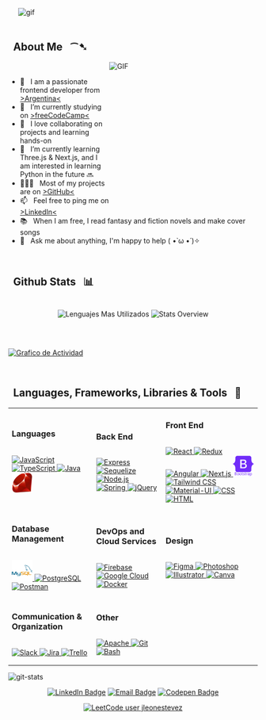 <!-- ## Hey 👋, I'm Hebe Lia! -->
<div style="justify-content: center; padding-top:20px;">
<p >
<!-- my colour #009188 -->

<!-- [![SVG](https://readme-typing-svg.demolab.com?font=Consola&size=35&pause=1000&color=49F7DE&width=435&lines=Hi%2C+%F0%9F%91%8B%F0%9F%8F%BB+I'm+Hebe+Lia;%E2%9C%85+Full+Stack+Developer+from+Argentina;Nice+to+meet+you+~)]() -->
<img style="justify-content: center; padding:20px; " alt="gif" src="https://readme-typing-svg.demolab.com?font=Consola&size=35&pause=1000&color=9696EA&width=700&lines=Hola%2C+Soy+Jose+Estevez++(%E3%80%82%E3%83%BB%E2%80%BF%E3%83%BB)%E3%83%8E;%E2%9C%94+Full+Stack+Software+Dev;Nice+to+meet+you!+%5E%5E" />
</p>
</div>

<!--  -->
<!-- https://readme-typing-svg.demolab.com/demo/ -->

<!-- about me -->
<div>

<!-- <img style="align-self: center; height:60px; " alt="about-me" src="/assets/About-Me.png" /> -->

## &nbsp; About Me &nbsp; ⁀➷

<img align="right" alt="GIF" src="/assets/3.gif" width="300px" height="300px"/>

<br>

- 📌 &nbsp; I am a passionate frontend developer from [>Argentina<](https://g.co/kgs/iJQ7Lu)
- 🎯 &nbsp; I’m currently studying on [>freeCodeCamp<](https://www.freecodecamp.org/)
- 🤝 &nbsp; I love collaborating on projects and learning hands-on
- 🌱 &nbsp; I’m currently learning Three.js & Next.js, and I am interested in learning Python in the future 🔜
- 👨🏻‍💻 &nbsp; Most of my projects are on [>GitHub<](https://github.com/jleonestevez?tab=repositories)
- 📫 &nbsp; Feel free to ping me on [>LinkedIn<](https://www.linkedin.com/in/jleonestevezromeu/)
- 📚 &nbsp; When I am free, I read fantasy and fiction novels and make cover songs
- 💬 &nbsp; Ask me about anything, I'm happy to help ( •̀ ω •́ )✧

</div>
<!--  -->
<br/>

<!-- github stats -->

<div >

## &nbsp; Github Stats &nbsp; 📊

<!-- ![Most Used Languages](https://raw.githubusercontent.com/jleonestevez/github-stat/master/generated/languages.svg#gh-dark-mode-only)

![Stats Overview](https://raw.githubusercontent.com/jleonestevez/github-stat/master/generated/overview.svg#gh-dark-mode-only) -->

<!-- ![GitHub Stats](https://github-readme-stats.vercel.app/api?username=jleonestevez) -->

<!-- ![Most Used Languages](https://raw.githubusercontent.com/jleonestevez/github-stat/master/generated/languages.svg)
![Stats Overview](https://raw.githubusercontent.com/jleonestevez/github-stat/master/generated/overview.svg) -->

</div>
<div style="display: flex; justify-content: center;">

<!-- GitHub Stats -->
<div  align="center">
  <!-- <h2 align="right"></h2> -->
  </br>
  <img align="center"src="[https://raw.githubusercontent.com/jleonestevez/github-stat/master/generated/languages.svg#gh-dark-mode-only](https://github-readme-stats.vercel.app/api/top-langs/?username=jleonestevez&layout=compact)" alt="Lenguajes Mas Utilizados">
  <img align="center" src="https://raw.githubusercontent.com/jleonestevez/github-stat/master/generated/overview.svg#gh-dark-mode-only" alt="Stats Overview">
  <h2 align="right"></h2>
</div>

</div>

<br>

<!-- (https://img.shields.io/badge/Codepen-9696EA?style=for-the-badge&logo=codepen&logoColor=009188) -->

<a href="https://github.com/jleonestevez/github-readme-activity-graph"><img alt="Grafico de Actividad" src="https://github-readme-activity-graph.vercel.app/graph/?username=jleonestevez&bg_color=0c0c17&color=009188&line=9696EA&point=009188&hide_border=true" /></a>

<!-- colour pallete

pink CA7DDE
cyan 12e3a4
lilac 7777E4
dark purple 4242CD
white D8DEE4
-->
<!--  -->

<br>

<!-- languages and tools -->
<div>

## &nbsp; Languages, Frameworks, Libraries & Tools  &nbsp; 🔨

<table>

<tr>

<td>
<p align="center">
  <h3>Languages</h3><br>
  <a href="https://developer.mozilla.org/en-US/docs/Web/JavaScript" target="_blank">
    <img src="https://raw.githubusercontent.com/jleonestevez/README_icons/main/language_and_tools/square/javascript/javascript.svg" alt="JavaScript" height="42px">
  </a>
  <a href="https://www.typescriptlang.org/" target="_blank">
    <img src="https://raw.githubusercontent.com/jleonestevez/README_icons/main/language_and_tools/square/typescript/typescript.svg" alt="TypeScript" height="42px">
  </a>
  <a href="https://www.java.com" target="_blank">
    <img src="https://raw.githubusercontent.com/jleonestevez/README_icons/main/language_and_tools/square/java/java.svg" alt="Java" height="42px">
  </a>
  <a href="https://www.ruby-lang.org/en/" target="_blank">
    <img src="https://raw.githubusercontent.com/devicons/devicon/master/icons/ruby/ruby-original.svg" alt="Ruby" height="42px">
  </a>
</p></td>


<td>
<p align="center">
  <h3>Back End</h3><br>
  <a href="https://expressjs.com/" target="_blank">
    <img src="https://cdn.jsdelivr.net/gh/devicons/devicon/icons/express/express-original.svg" alt="Express" height="42px">
  </a>
  <a href="https://sequelize.org/" target="_blank">
    <img src="https://cdn.jsdelivr.net/gh/devicons/devicon/icons/sequelize/sequelize-original.svg" alt="Sequelize" height="42px">
  </a>
  <a href="https://nodejs.org" target="_blank">
    <img src="https://raw.githubusercontent.com/jleonestevez/README_icons/main/language_and_tools/square/node/node.svg" alt="Node.js" height="42px">
  </a>
  <a href="https://spring.io/" target="_blank">
    <img src="https://www.vectorlogo.zone/logos/springio/springio-icon.svg" alt="Spring" height="42px">
  </a>
  <a href="https://jquery.com/" target="_blank">
    <img src="https://cdn.jsdelivr.net/gh/devicons/devicon/icons/jquery/jquery-original.svg" alt="jQuery" height="42px">
  </a>
</p>
</td>
<td>

<p align="center">
  <h3>Front End</h3><br>
  <a href="https://reactjs.org/" target="_blank">
    <img src="https://raw.githubusercontent.com/jleonestevez/README_icons/main/language_and_tools/square/react/react.svg" alt="React" height="42px">
  </a>
  <a href="https://redux.js.org/" target="_blank">
    <img src="https://raw.githubusercontent.com/jleonestevez/README_icons/main/language_and_tools/square/redux/redux.svg" alt="Redux" height="42px">
  </a>
  <a href="https://angular.io/" target="_blank">
    <img src="https://raw.githubusercontent.com/jleonestevez/README_icons/main/language_and_tools/square/angular/angular.svg" alt="Angular" height="42px">
  </a>
  <a href="https://nextjs.org/" target="_blank">
    <img src="https://cdn.jsdelivr.net/gh/devicons/devicon/icons/nextjs/nextjs-original.svg" alt="Next.js" height="42px">
  </a>
  <a href="https://getbootstrap.com" target="_blank" rel="noreferrer">
    <img src="https://raw.githubusercontent.com/devicons/devicon/master/icons/bootstrap/bootstrap-plain-wordmark.svg" alt="Bootstrap" height="42px">
  </a>
  <a href="https://tailwindcss.com/" target="_blank">
    <img src="https://cdn.jsdelivr.net/gh/devicons/devicon/icons/tailwindcss/tailwindcss-original-wordmark.svg" alt="Tailwind CSS" height="42px">
  </a>
  <a href="https://material-ui.com/" target="_blank">
    <img src="https://cdn.jsdelivr.net/gh/devicons/devicon/icons/materialui/materialui-original.svg" alt="Material-UI" height="42px">
  </a>
  <a href="https://developer.mozilla.org/en-US/docs/Web/CSS" target="_blank">
    <img src="https://raw.githubusercontent.com/jleonestevez/README_icons/main/language_and_tools/square/css/css.svg" alt="CSS" height="42px">
  </a>
  <a href="https://developer.mozilla.org/en-US/docs/Web/HTML" target="_blank">
    <img src="https://raw.githubusercontent.com/jleonestevez/README_icons/main/language_and_tools/square/html/html.svg" alt="HTML" height="42px">
  </a>
</p>

</td>



</tr>



<tr>

<td>

<p align="center">
  <h3>Database Management</h3><br>
  <a href="https://www.mysql.com/" target="_blank">
    <img src="https://raw.githubusercontent.com/devicons/devicon/master/icons/mysql/mysql-original-wordmark.svg" alt="MySQL" height="42px">
  </a>
  <a href="https://www.postgresql.org/" target="_blank">
    <img src="https://cdn.jsdelivr.net/gh/devicons/devicon/icons/postgresql/postgresql-original.svg" alt="PostgreSQL" height="42px">
  </a>
  <a href="https://postman.com" target="_blank">
    <img src="https://www.vectorlogo.zone/logos/getpostman/getpostman-icon.svg" alt="Postman" height="42px">
  </a>
</p>

</td>
<td>

<p align="center">
  <h3>DevOps and Cloud Services</h3><br>
  <a href="https://firebase.google.com/" target="_blank">
    <img src="https://raw.githubusercontent.com/jleonestevez/README_icons/main/language_and_tools/square/firebase/firebase.svg" alt="Firebase" height="42px">
  </a>
  <a href="https://cloud.google.com/" target="_blank">
    <img src="https://raw.githubusercontent.com/jleonestevez/README_icons/main/language_and_tools/square/google-cloud/google-cloud.svg" alt="Google Cloud" height="42px">
  </a>
  <a href="https://www.docker.com/" target="_blank">
    <img src="https://cdn.jsdelivr.net/gh/devicons/devicon/icons/docker/docker-original.svg" alt="Docker" height="42px">
  </a>
</p>

</td>

<td>

<p align="center">
  <h3>Design</h3><br>
  <a href="https://www.figma.com/" target="_blank">
    <img src="https://raw.githubusercontent.com/jleonestevez/README_icons/main/language_and_tools/square/figma/figma.svg" alt="Figma" height="42px">
  </a>
  <a href="https://www.photoshop.com/en" target="_blank">
    <img src="https://cdn.jsdelivr.net/gh/devicons/devicon/icons/photoshop/photoshop-plain.svg" alt="Photoshop" height="42px">
  </a>
  <a href="https://www.adobe.com/products/illustrator.html" target="_blank">
    <img src="https://cdn.jsdelivr.net/gh/devicons/devicon/icons/illustrator/illustrator-plain.svg" alt="Illustrator" height="42px">
  </a>
  <a href="https://www.canva.com/" target="_blank">
    <img src="https://cdn.jsdelivr.net/gh/devicons/devicon/icons/canva/canva-original.svg" alt="Canva" height="42px">
  </a>
</p>

</td>

</tr>

<tr>

<td>

<p align="center">
  <h3>Communication & Organization</h3><br>
  <a href="https://slack.com/" target="_blank">
    <img src="https://cdn.jsdelivr.net/gh/devicons/devicon/icons/slack/slack-original.svg" alt="Slack" height="42px">
  </a>
  <a href="https://www.atlassian.com/software/jira" target="_blank">
    <img src="https://cdn.jsdelivr.net/gh/devicons/devicon/icons/jira/jira-original.svg" alt="Jira" height="42px">
  </a>
  <a href="https://trello.com/" target="_blank">
    <img src="https://cdn.jsdelivr.net/gh/devicons/devicon/icons/trello/trello-plain.svg" alt="Trello" height="42px">
  </a>
</p>

</td>


<td>
<p align="center">
  <h3>Other</h3><br>
  <a href="https://www.apache.org/" target="_blank">
    <img src="https://cdn.jsdelivr.net/gh/devicons/devicon/icons/apache/apache-original.svg" alt="Apache" height="42px">
  </a>
  <a href="https://git-scm.com/" target="_blank">
    <img src="https://raw.githubusercontent.com/jleonestevez/README_icons/main/language_and_tools/square/git-scm/git-scm.svg" alt="Git" height="42px">
  </a>
  <a href="https://www.gnu.org/software/bash/" target="_blank">
    <img src="https://raw.githubusercontent.com/jleonestevez/README_icons/main/language_and_tools/square/bash/bash.svg" alt="Bash" height="42px">
  </a>
</p>

</td>
</tr>



</table>

<!-- github projects -->
<!-- 
## &nbsp; My Projects &nbsp; 🛠️

<div align="center">

<div align="left">

### ⋄ &nbsp; Web Portfolio

<a href="https://github.com/jleonestevez/front-end" target="_blank"> 


<div style="display: flex; align-items: center;">

  <div style="flex: 1;" height="100">

    ▻ final project on #ArgentinaPrograma

  </div>
  <div style="flex: 1; text-align: center;" height="50px">

<a href="https://github.com/jleonestevez/front-end">
<img alt="final-project-argprog" src="./assets/android-chrome-192x192.png"  height="60px" align="left">
</a>
  </div>
</div>

<details>
  <summary> <a> Normal view :mag_right: </a></summary>

![Visualización1](/assets/portfolio.png)

</details>
<details>
  <summary> <a> Editing access view :mag_right:</a></summary>

![Visualización2](/assets/edit-view.png)

</details>

<br />
</div>

</div>

### ⋄ &nbsp; Rick & Morty (integration project)

<div style="display: flex; align-items: center;">

  <div style="flex: 1;" height="100">

    ▻ first project developed on Henry

  </div>
  <div style="flex: 1; text-align: center;" height="50px">

<a href="https://github.com/jleonestevez/Integration-Project">
<img alt="integration-project" src="./assets/favicon.ico"  height="60px" align="left">
</a>

</div>

<details>
  <summary> <a> Image preview :mag_right: </a></summary>

![Visualización1](/assets/rnm-pc.png)

</details>
<details>
  <summary> <a> Image preview :mag_right:</a></summary>

![Visualización2](/assets/rnm-2.png)

</details>

</div>

<br><br> -->

<!-- contact -->

<img style="align-self: center; height:60px; " alt="git-stats" src="/assets/Contact.gif" />

<!-- ## ◇ &nbsp; Connect with me &nbsp; 📬 -->

<!-- <div align="left">
  <a href="https://linkedin.com/in/jleonestevezromeu" target="blank"><img align="center" src="https://raw.githubusercontent.com/rahuldkjain/github-profile-readme-generator/master/src/images/icons/Social/linked-in-alt.svg" alt="jleonestevezromeu" height="45" width="45" /></a>
  <a href="mailto:jleonestevezromeu@gmail.com"><img align="center" src="/assets/mail.svg" alt="Email Me" height="50" width="45"></a>

</div> -->
<!-- #00AAAA -->
<div align="center">

[![LinkedIn Badge](https://img.shields.io/badge/LinkedIn-9696EA?style=for-the-badge&logo=linkedin&logoColor=009188)][linkedin-url]
[![Email Badge](https://img.shields.io/badge/Email-9696EA?style=for-the-badge&logo=gmail&logoColor=009188)][email-url]
[![Codepen Badge](https://img.shields.io/badge/Codepen-9696EA?style=for-the-badge&logo=codepen&logoColor=009188)][codepen-url]

<!-- [![Instagram Badge](https://img.shields.io/badge/leetcode-9696EA?style=for-the-badge&logo=instagram&logoColor=009188)][instagram-url] -->

[![LeetCode user jleonestevez](https://img.shields.io/badge/dynamic/json?style=for-the-badge&labelColor=black&color=9696EA&label=Solved&query=solvedOverTotal&url=https%3A%2F%2Fbadge.xyli.tech/%2Fapi%2Fusers%2Fjleonestevez&logo=leetcode&logoColor=009188)](https://leetcode.com/jleonestevez/)

[linkedin-url]: https://linkedin.com/in/jleonestevezromeu
[leetcode-url]: https://leetcode.com/jleonestevez/
[email-url]: mailto:jleonestevezromeu@gmail.com
[codepen-url]: https://codepen.io/jleonestevez

</div>

<!-- TEST -->
<!-- ## ◇ &nbsp;  GitHub Trophies &nbsp; 🏆
![](https://github-profile-trophy.vercel.app/?username=jleonestevez&theme=darkhub&no-frame=false&no-bg=true&margin-w=4)

### ◇ &nbsp;  Random Dev Quote &nbsp; 💭
-->
